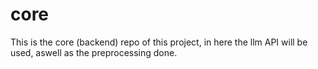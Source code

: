 # core
This is the core (backend) repo of this project, in here the llm API will be used, aswell as the preprocessing done.
